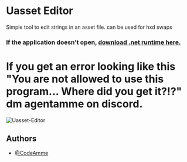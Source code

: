 # Uasset Editor
Simple tool to edit strings in an asset file. can be used for hxd swaps

### If the application doesn't open, [download .net runtime here.](https://dotnet.microsoft.com/en-us/download/dotnet/thank-you/sdk-7.0.313-windows-x64-binaries)

# If you get an error looking like this "You are not allowed to use this program... Where did you get it?!?" dm agentamme on discord. 

<img src="https://cdn.discordapp.com/attachments/1142248311982669914/1209918398138683442/Unreal.png?ex=65e8ab51&is=65d63651&hm=a4b57706bd81e755a86e10cb9b7acd6c556ad370f8943fc42c1375038aa71aad&" align="center" alt="Uasset-Editor">

## Authors

- [@CodeAmme](https://github.com/CodeAmme)
